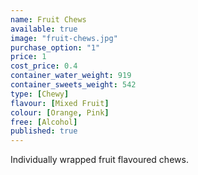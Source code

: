 ```yaml
---
name: Fruit Chews
available: true
image: "fruit-chews.jpg"
purchase_option: "1"
price: 1
cost_price: 0.4
container_water_weight: 919
container_sweets_weight: 542
type: [Chewy]
flavour: [Mixed Fruit]
colour: [Orange, Pink]
free: [Alcohol]
published: true
---
```

Individually wrapped fruit flavoured chews.